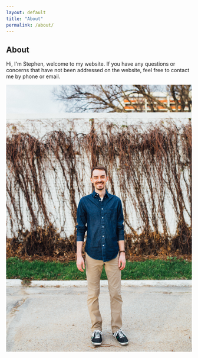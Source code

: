 ```yaml
---
layout: default
title: "About"
permalink: /about/
---
```

## About

Hi, I'm Stephen, welcome to my website. If you have any questions or concerns that have not been addressed on the website, feel free to contact me by phone or email.

![Stephen Klatt, MPT](https://github.com/klattphysio/klattphysio.github.io/blob/master/_pictures/Stephen_50.jpg?raw=true "Stephen Klatt, MPT")
